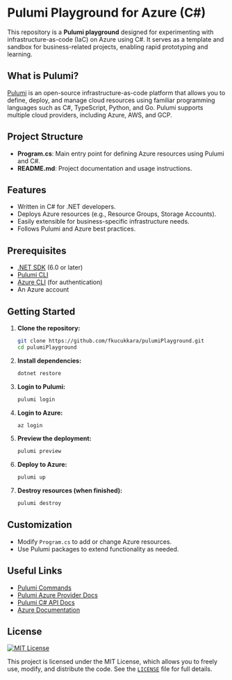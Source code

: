 # Pulumi Playground for Azure (C#)

This repository is a **Pulumi playground** designed for experimenting with infrastructure-as-code (IaC) on Azure using C#. It serves as a template and sandbox for business-related projects, enabling rapid prototyping and learning.

## What is Pulumi?

[Pulumi](https://www.pulumi.com/) is an open-source infrastructure-as-code platform that allows you to define, deploy, and manage cloud resources using familiar programming languages such as C#, TypeScript, Python, and Go. Pulumi supports multiple cloud providers, including Azure, AWS, and GCP.

## Project Structure

- **Program.cs**: Main entry point for defining Azure resources using Pulumi and C#.
- **README.md**: Project documentation and usage instructions.

## Features

- Written in C# for .NET developers.
- Deploys Azure resources (e.g., Resource Groups, Storage Accounts).
- Easily extensible for business-specific infrastructure needs.
- Follows Pulumi and Azure best practices.

## Prerequisites

- [.NET SDK](https://dotnet.microsoft.com/download) (6.0 or later)
- [Pulumi CLI](https://www.pulumi.com/docs/get-started/install/)
- [Azure CLI](https://docs.microsoft.com/en-us/cli/azure/install-azure-cli) (for authentication)
- An Azure account

## Getting Started

1. **Clone the repository:**
   ```sh
   git clone https://github.com/fkucukkara/pulumiPlayground.git
   cd pulumiPlayground
   ```

2. **Install dependencies:**
   ```sh
   dotnet restore
   ```

3. **Login to Pulumi:**
   ```sh
   pulumi login
   ```

4. **Login to Azure:**
   ```sh
   az login
   ```

5. **Preview the deployment:**
   ```sh
   pulumi preview
   ```

6. **Deploy to Azure:**
   ```sh
   pulumi up
   ```

7. **Destroy resources (when finished):**
   ```sh
   pulumi destroy
   ```

## Customization

- Modify `Program.cs` to add or change Azure resources.
- Use Pulumi packages to extend functionality as needed.

## Useful Links

- [Pulumi Commands](https://www.pulumi.com/docs/iac/cli/commands/)
- [Pulumi Azure Provider Docs](https://www.pulumi.com/registry/packages/azure/)
- [Pulumi C# API Docs](https://www.pulumi.com/docs/reference/pkg/dotnet/)
- [Azure Documentation](https://docs.microsoft.com/en-us/azure/)

## License
[![MIT License](https://img.shields.io/badge/license-MIT-blue.svg)](LICENSE)

This project is licensed under the MIT License, which allows you to freely use, modify, and distribute the code. See the [`LICENSE`](LICENSE) file for full details.